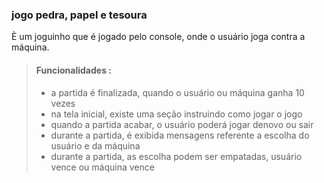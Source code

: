 
### jogo pedra, papel e tesoura


È um joguinho que é jogado pelo console, onde o usuário joga contra
a máquina.


> #### Funcionalidades : 
>
> - a partida é finalizada, quando o usuário ou máquina ganha 10 vezes
> - na tela inicial, existe uma seção instruindo como jogar o jogo
> - quando a partida acabar, o usuário poderá jogar denovo ou sair
> - durante a partida, é exibida mensagens referente a escolha do usuário e da máquina
> - durante a partida, as escolha podem ser empatadas, usuário vence ou máquina vence